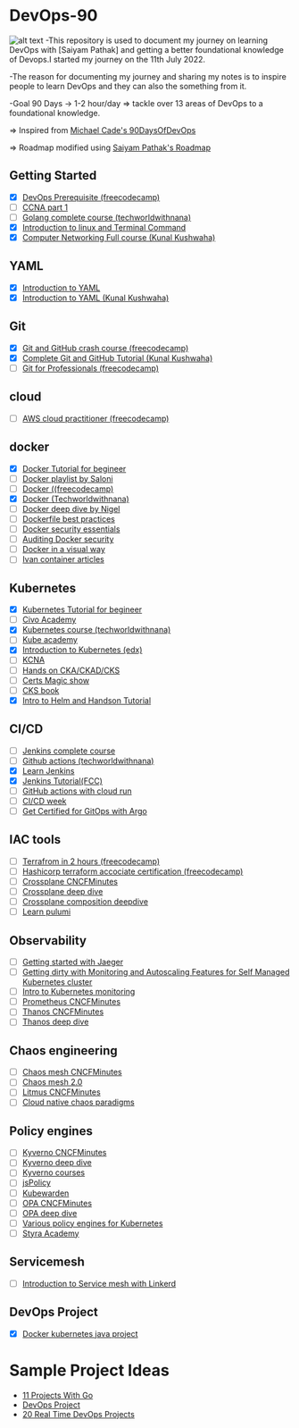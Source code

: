 # DevOps-90

![alt text](https://camo.githubusercontent.com/ca0d537a519d9ff9c7b9508798a2e4976857415daa26055349496fa922754b3e/68747470733a2f2f692e6962622e636f2f7942724e514e6e2f6465766f70732d62616e6e65722e706e67)
-This repository is used to document my journey on learning DevOps with [Saiyam Pathak] and getting a better foundational knowledge of Devops.I started my journey on the 11th July 2022.

-The reason for documenting my journey and sharing my notes is to inspire people to learn DevOps and they can also the something from it.

-Goal
90 Days -> 1-2 hour/day => tackle over 13 areas of DevOps to a foundational knowledge.

=> Inspired from [Michael Cade's 90DaysOfDevOps](https://github.com/MichaelCade/90DaysOfDevOps)

=> Roadmap modified using [Saiyam Pathak's Roadmap](https://www.youtube.com/watch?v=7l_n97Mt0ko)


## Getting Started
- [X] [DevOps Prerequisite (freecodecamp)](https://youtu.be/Wvf0mBNGjXY)
- [ ] [CCNA part 1](https://youtu.be/rv3QK2UquxM)
- [ ] [Golang complete course (techworldwithnana)](https://youtu.be/yyUHQIec83I)
- [X] [Introduction to linux and Terminal Command](https://www.youtube.com/watch?v=iwolPf6kN-k&list=PL9gnSGHSqcnoqBXdMwUTRod4Gi3eac2Ak&index=4&t=6189s)
- [X] [Computer Networking Full course (Kunal Kushwaha)](https://www.youtube.com/watch?v=IPvYjXCsTg8&list=PL9gnSGHSqcnoqBXdMwUTRod4Gi3eac2Ak&index=3&t=13131s)

## YAML
- [X] [Introduction to YAML](https://youtu.be/1uFVr15xDGg)
- [X] [Introduction to YAML (Kunal Kushwaha)](https://youtu.be/IA90BTozdow)

## Git
- [X] [Git and GitHub crash course (freecodecamp)](https://youtu.be/RGOj5yH7evk)
- [X] [Complete Git and GitHub Tutorial (Kunal Kushwaha)](https://youtu.be/apGV9Kg7ics)
- [ ] [Git for Professionals (freecodecamp)](https://youtu.be/Uszj_k0DGsg)

## cloud
- [ ] [AWS cloud practitioner (freecodecamp)](https://youtu.be/SOTamWNgDKc)

## docker
- [X] [Docker Tutorial for begineer](https://www.youtube.com/watch?v=17Bl31rlnRM&list=PL9gnSGHSqcnoqBXdMwUTRod4Gi3eac2Ak&index=6)
- [ ] [Docker playlist by Saloni](https://www.youtube.com/playlist?list=PL5uLNcv9SibBZj30yqG01a7A4_MXSyGK3)
- [ ] [Docker ((freecodecamp)](https://youtu.be/9zUHg7xjIqQ)
- [X] [Docker (Techworldwithnana)](https://youtu.be/3c-iBn73dDE)
- [ ] [Docker deep dive by Nigel](https://youtu.be/GwXLNAcHk-k)
- [ ] [Dockerfile best practices](https://youtu.be/JofsaZ3H1qM)
- [ ] [Docker security essentials](https://youtu.be/KINjI1tlo2w)
- [ ] [Auditing Docker security](https://youtu.be/mQkVB6KMHCg)
- [ ] [Docker in a visual way](https://aurelievache.gumroad.com/l/understanding-docker-visual-way)
- [ ] [Ivan container articles](https://iximiuz.com/en/categories/?category=Containers)

## Kubernetes
- [X] [Kubernetes Tutorial for begineer](https://www.youtube.com/watch?v=KVBON1lA9N8&list=PL9gnSGHSqcnoqBXdMwUTRod4Gi3eac2Ak&index=7)
- [ ] [Civo Academy](https://civo.com/academy)
- [X] [Kubernetes course (techworldwithnana)](https://youtu.be/X48VuDVv0do)
- [ ] [Kube academy](https://kube.academy/)
- [X] [Introduction to Kubernetes (edx)](https://www.edx.org/course/introduction-to-kubernetes)
- [ ] [KCNA](https://youtu.be/iGkFHB1kFZ0)
- [ ] [Hands on CKA/CKAD/CKS](https://youtu.be/jZOs8Oips7Q)
- [ ] [Certs Magic show](https://www.youtube.com/playlist?list=PLj6h78yzYM2MOZst3T8t2qpsdwBpyxWwy)
- [ ] [CKS book](https://saiyampathak.gumroad.com/l/cksbook)
- [X] [Intro to Helm and Handson Tutorial](https://www.youtube.com/watch?v=gg-GuHs8Nsk&list=PLnFWJCugpwfzCjufOk52ufg7CDxpLEmXi&index=2)

## CI/CD
- [ ] [Jenkins complete course](https://youtu.be/FX322RVNGj4)
- [ ] [Github actions (techworldwithnana)](https://youtu.be/R8_veQiYBjI)
- [X]  [Learn Jenkins](https://www.youtube.com/watch?v=6YZvp2GwT0A&t=2178s)
- [X] [Jenkins Tutorial(FCC) ](https://www.youtube.com/watch?v=f4idgaq2VqA)
- [ ] [GitHub actions with cloud run](https://youtu.be/eooi60Mks_0)
- [ ] [CI/CD week](https://www.youtube.com/playlist?list=PL5uLNcv9SibC0Osfk9Nhf7MgP2UNzZkDR)
- [ ] [Get Certified for GitOps with Argo](https://codefresh.learnworlds.com/)

## IAC tools
- [ ] [Terrafrom in 2 hours (freecodecamp)](https://youtu.be/SLB_c_ayRMo)
- [ ] [Hashicorp terraform accociate certification (freecodecamp)](https://youtu.be/V4waklkBC38)
- [ ] [Crossplane CNCFMinutes](https://youtu.be/NLHmqVUvtkU)
- [ ] [Crossplane deep dive](https://youtu.be/5lWUWat_bbY)
- [ ] [Crossplane composition deepdive](https://youtu.be/78xR7ypzB4Q)
- [ ] [Learn pulumi](https://youtu.be/vIjeiDcsR3Q)

## Observability
- [ ] [Getting started with Jaeger](https://youtu.be/aMZoUIG-mgY)
- [ ] [Getting dirty with Monitoring and Autoscaling Features for Self Managed Kubernetes cluster](https://youtu.be/TqfIfUuuPdE)
- [ ] [Intro to Kubernetes monitoring](https://youtu.be/B5UY-qeW96I)
- [ ] [Prometheus CNCFMinutes](https://youtu.be/llwxJ0VdYWY)
- [ ] [Thanos CNCFMinutes](https://youtu.be/Pr3MbsGHljI)
- [ ] [Thanos deep dive](https://youtu.be/nYV_wU7_Xm0)

## Chaos engineering
- [ ] [Chaos mesh CNCFMinutes](https://youtu.be/HAU_cjW1bMw)
- [ ] [Chaos mesh 2.0](https://youtu.be/HmQ9cFwxF7g)
- [ ] [Litmus CNCFMinutes](https://youtu.be/rDQ9XKbSJIc)
- [ ] [Cloud native chaos paradigms](https://youtu.be/uBGPFfTu6TU)

## Policy engines
- [ ] [Kyverno CNCFMinutes](https://youtu.be/Bo8KhWhNY6g)
- [ ] [Kyverno deep dive](https://youtu.be/QR-iBeh9Vy0)
- [ ] [Kyverno courses](https://learn.nirmata.com/courses/)
- [ ] [jsPolicy](https://youtu.be/AzPczzKW71A)
- [ ] [Kubewarden](https://youtu.be/b14YkyrLFcs)
- [ ] [OPA CNCFMinutes](https://youtu.be/49my68py3KY)
- [ ] [OPA deep dive](https://youtu.be/J6tM9O-0LvI)
- [ ] [Various policy engines for Kubernetes](https://youtu.be/gKQOq7904h8)
- [ ] [Styra Academy](https://academy.styra.com/courses/opa-rego)

## Servicemesh
- [ ] [Introduction to Service mesh with Linkerd](https://www.edx.org/course/introduction-to-service-mesh-with-linkerd)

## DevOps Project
- [X] [Docker kubernetes java project](https://www.youtube.com/watch?v=0GgBi8yNQT4&t=1648s)

# Sample Project Ideas

- [11 Projects With Go](https://www.youtube.com/watch?v=jFfo23yIWac)
- [DevOps Project](https://www.youtube.com/playlist?list=PLxzKY3wu0_FJdJd3IKdiM4Om1hGo2Hsdt)
- [20 Real Time DevOps Projects](https://youtube.com/playlist?list=PLkWRCY_kK0Gh1NTvgHUE0naF4-mOURp7e)
